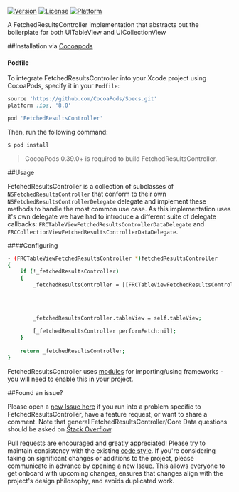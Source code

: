 [![Version](https://img.shields.io/cocoapods/v/FetchedResultsController.svg?style=flat)](http://cocoapods.org/pods/FetchedResultsController)
[![License](https://img.shields.io/cocoapods/l/FetchedResultsController.svg?style=flat)](http://cocoapods.org/pods/FetchedResultsController)
[![Platform](https://img.shields.io/cocoapods/p/FetchedResultsController.svg?style=flat)](http://cocoapods.org/pods/FetchedResultsController)

A FetchedResultsController implementation that abstracts out the boilerplate for both UITableView and UICollectionView

##Installation via [Cocoapods](https://cocoapods.org/)

#### Podfile

To integrate FetchedResultsController into your Xcode project using CocoaPods, specify it in your `Podfile`:

```ruby
source 'https://github.com/CocoaPods/Specs.git'
platform :ios, '8.0'

pod 'FetchedResultsController'
```

Then, run the following command:

```bash
$ pod install
```

> CocoaPods 0.39.0+ is required to build FetchedResultsController.

##Usage

FetchedResultsController is a collection of subclasses of `NSFetchedResultsController` that conform to their own `NSFetchedResultsControllerDelegate` delegate and implement these methods to handle the most common use case. As this implementation uses it's own delegate we have had to introduce a different suite of delegate callbacks: `FRCTableViewFetchedResultsControllerDataDelegate` and `FRCCollectionViewFetchedResultsControllerDataDelegate`.

####Configuring 

```bash
- (FRCTableViewFetchedResultsController *)fetchedResultsController
{
    if (!_fetchedResultsController)
    {
        _fetchedResultsController = [[FRCTableViewFetchedResultsController alloc] initWithFetchRequest:self.fetchRequest
                                                                                  managedObjectContext:[CDSServiceManager sharedInstance].managedObjectContext
                                                                                    sectionNameKeyPath:nil
                                                                                             cacheName:nil];
        
        _fetchedResultsController.tableView = self.tableView;
        
        [_fetchedResultsController performFetch:nil];
    }
    
    return _fetchedResultsController;
}
```

FetchedResultsController uses [modules](http://useyourloaf.com/blog/modules-and-precompiled-headers.html) for importing/using frameworks - you will need to enable this in your project.

##Found an issue?

Please open a [new Issue here](https://github.com/wibosco/FetchedResultsController/issues/new) if you run into a problem specific to FetchedResultsController, have a feature request, or want to share a comment. Note that general FetchedResultsController/Core Data questions should be asked on [Stack Overflow](http://stackoverflow.com).

Pull requests are encouraged and greatly appreciated! Please try to maintain consistency with the existing [code style](http://www.williamboles.me/objective-c-coding-style). If you're considering taking on significant changes or additions to the project, please communicate in advance by opening a new Issue. This allows everyone to get onboard with upcoming changes, ensures that changes align with the project's design philosophy, and avoids duplicated work.